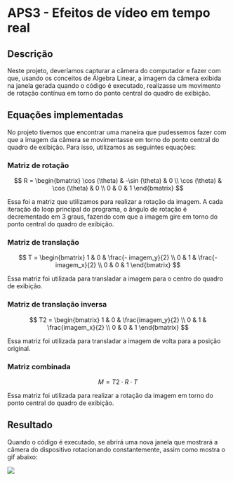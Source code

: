 # APS3 - Efeitos de vídeo em tempo real

## Descrição

Neste projeto, deveríamos capturar a câmera do computador e fazer com que, usando os conceitos de Álgebra Linear, a imagem da câmera exibida na janela gerada quando o código é executado, realizasse um movimento de rotação contínua em torno do ponto central do quadro de exibição.

## Equações implementadas

No projeto tivemos que encontrar uma maneira que pudessemos fazer com que a imagem da câmera se movimentasse em torno do ponto central do quadro de exibição. Para isso, utilizamos as seguintes equações:

### Matriz de rotação

$$
R = 
\begin{bmatrix}
\cos (\theta) & -\sin (\theta) & 0 \\
\cos (\theta) & \cos (\theta) & 0 \\
0 & 0 & 1
\end{bmatrix}
$$

Essa foi a matriz que utilizamos para realizar a rotação da imagem. A cada iteração do loop principal do programa, o ângulo de rotação é decrementado em 3 graus, fazendo com que a imagem gire em torno do ponto central do quadro de exibição.

### Matriz de translação

$$
T =
\begin{bmatrix}
1 & 0 & \frac{- imagem_y}{2} \\
0 & 1 & \frac{- imagem_x}{2} \\
0 & 0 & 1
\end{bmatrix}
$$

Essa matriz foi utilizada para transladar a imagem para o centro do quadro de exibição.

### Matriz de translação inversa

$$
T2 = 
\begin{bmatrix}
1 & 0 & \frac{imagem_y}{2} \\
0 & 1 & \frac{imagem_x}{2} \\
0 & 0 & 1
\end{bmatrix}
$$

Essa matriz foi utilizada para transladar a imagem de volta para a posição original.

### Matriz combinada

$$
M = T2 \cdot R \cdot T
$$

Essa matriz foi utilizada para realizar a rotação da imagem em torno do ponto central do quadro de exibição.

## Resultado

Quando o código é executado, se abrirá uma nova janela que mostrará a câmera do dispositivo rotacionando constantemente, assim como mostra o gif abaixo:

![](girando.gif)
